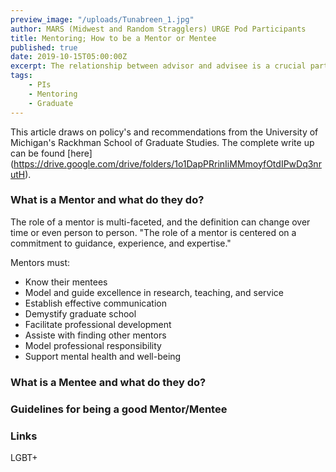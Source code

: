 ```yaml
---
preview_image: "/uploads/Tunabreen_1.jpg"
author: MARS (Midwest and Random Stragglers) URGE Pod Participants
title: Mentoring; How to be a Mentor or Mentee
published: true
date: 2019-10-15T05:00:00Z
excerpt: The relationship between advisor and advisee is a crucial part to the graduate experience. Here are some best practices to help you navigate a healthy and successful mentoring relationship.
tags: 
    - PIs
    - Mentoring
    - Graduate
---
```

This article draws on policy's and recommendations from the University of Michigan's Rackhman School of Graduate Studies. The complete write up can be found [here] (https://drive.google.com/drive/folders/1o1DapPRrinIiMMmoyfOtdIPwDq3nrutH).

### What is a Mentor and what do they do?
The role of a mentor is multi-faceted, and the definition can change over time or even person to person. "The role of a mentor is centered on a commitment to guidance, experience, and expertise."

Mentors must:
* Know their mentees
* Model and guide excellence in research, teaching, and service
* Establish effective communication 
* Demystify graduate school
* Facilitate professional development
* Assiste with finding other mentors
* Model professional responsibility
* Support mental health and well-being

### What is a Mentee and what do they do?

### Guidelines for being a good Mentor/Mentee

### Links
<v-row>
<v-col
    cols="12"
    align-self="left"
>
<div class="text-left">
<!-- <span class="d-flex justify-space-around"> -->
<v-btn
    elevation="2"
    small
    rounded
    color="secondary"
>LGBT+</v-btn>